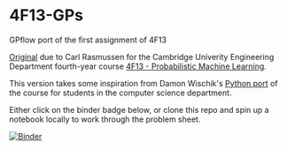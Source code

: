 # 4F13-GPs
GPflow port of the first assignment of 4F13

[Original](http://mlg.eng.cam.ac.uk/teaching/4f13/1920/cw/coursework1.pdf) due to Carl Rasmussen for the Cambridge Univerity Engineering Department fourth-year course [4F13 - Probabilistic Machine Learning](http://mlg.eng.cam.ac.uk/teaching/4f13/1718/).

This version takes some inspiration from Damon Wischik's [Python port](https://github.com/damonjw/probml) of the course for students in the computer science department.

Either click on the binder badge below, or clone this repo and spin up a notebook locally to work through the problem sheet.

[![Binder](https://mybinder.org/badge_logo.svg)](https://mybinder.org/v2/gh/willtebbutt/4F13-GPs/10ee40823b9495fdd692bd88102a734dca6b9403)
